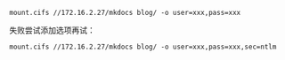 
```shell
mount.cifs //172.16.2.27/mkdocs blog/ -o user=xxx,pass=xxx
```

失败尝试添加选项再试：

```shell
mount.cifs //172.16.2.27/mkdocs blog/ -o user=xxx,pass=xxx,sec=ntlm
```

